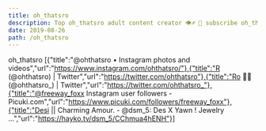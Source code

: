 ```yaml
---
title: oh_thatsro
description: Top oh_thatsro adult content creator 👁♐️ 👑 subscribe oh_thatsro to my porn site below IG oh_thatsro
date: 2019-08-26
path: /oh_thatsro
---
```


oh_thatsro
[{"title":"@ohthatsro • Instagram photos and videos","url":"https://www.instagram.com/ohthatsro/"},{"title":"R   (@ohthatsro) | Twitter","url":"https://twitter.com/ohthatsro"},{"title":"Ro 🧞‍♀️ (@ohthatsro_) | Twitter","url":"https://twitter.com/ohthatsro_"},{"title":"@freeway_foxx Instagram user followers - Picuki.com","url":"https://www.picuki.com/followers/freeway_foxx"},{"title":"Desi || Charming Amour. - @dsm_5: Des X Yawn ! Jewelry ...","url":"https://hayko.tv/dsm_5/CChmua4hENH"}]

